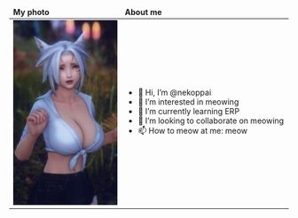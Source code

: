 <table>
  <thead>
    <td><strong>My photo</strong></td>
    <td><strong>About me</strong></td>
  </thead>
  <tr>
    <td width="40%">
      <img src="https://raw.githubusercontent.com/nekoppai/nekoppai/main/me.png">
    </td>
    <td width="60%">
      <ul>
        <li>👋 Hi, I’m @nekoppai</li>
        <li>👀 I’m interested in meowing</li>
        <li>🌱 I’m currently learning ERP</li>
        <li>💞️ I’m looking to collaborate on meowing</li>
        <li>📫 How to meow at me: meow</li>
      </ul>
    </td>
  </tr>
</table>

<!---
nekoppai/nekoppai is a ✨ special ✨ repository because its `README.md` (this file) appears on your GitHub profile.
You can click the Preview link to take a look at your changes.
--->
